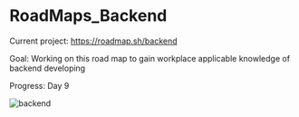 # RoadMaps_Backend

Current project: https://roadmap.sh/backend

Goal: Working on this road map to gain workplace applicable knowledge of backend developing

Progress: Day 9


![backend](https://user-images.githubusercontent.com/33307642/113805809-6c7ee280-971e-11eb-980f-f9002ec53288.png)
